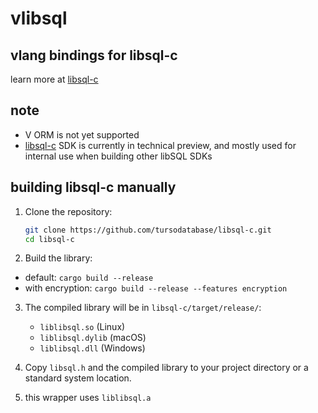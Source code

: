 # vlibsql

## vlang bindings for libsql-c

learn more at
[libsql-c](https://github.com/tursodatabase/libsql-c)

## note

- V ORM is not yet supported
- [libsql-c](https://github.com/tursodatabase/libsql-c) SDK is currently in technical preview, and mostly used for internal use when building other libSQL SDKs

## building libsql-c manually

1. Clone the repository:

   ```bash
   git clone https://github.com/tursodatabase/libsql-c.git
   cd libsql-c
   ```

2. Build the library:

- default: `cargo build --release`
- with encryption: `cargo build --release --features encryption`

3. The compiled library will be in `libsql-c/target/release/`:

   - `liblibsql.so` (Linux)
   - `liblibsql.dylib` (macOS)
   - `liblibsql.dll` (Windows)

4. Copy `libsql.h` and the compiled library to your project directory or a standard system location.

5. this wrapper uses ```liblibsql.a```
